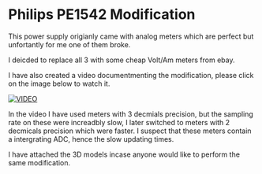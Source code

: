# Philips PE1542 Modification

This power supply origianly came with analog meters which are perfect but unfortantly for me one of them broke.

I deicded to replace all 3 with some cheap Volt/Am meters from ebay.

I have also created a video documentmenting the modification, please click on the image below to watch it.

[![VIDEO](https://img.youtube.com/vi/GQAOcTNk6Aw/0.jpg)](https://www.youtube.com/embed/GQAOcTNk6Aw)

In the video I have used meters with 3 decmials precision, but the sampling rate on these were increadbly slow, I later switched to meters with 2 decmicals precision which were faster. I suspect that these meters contain a intergrating ADC, hence the slow updating times.


I have attached the 3D models incase anyone would like to perform the same modification.
